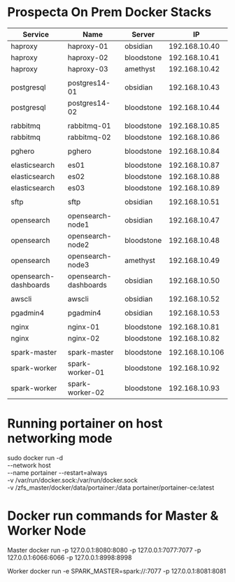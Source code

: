 # Prospecta On Prem Docker Stacks

| Service               | Name                  | Server     | IP             |
| --------------------- | --------------------- | ---------- | -------------- |
| haproxy               | haproxy-01            | obsidian   | 192.168.10.40  |
| haproxy               | haproxy-02            | bloodstone | 192.168.10.41  |
| haproxy               | haproxy-03            | amethyst   | 192.168.10.42  |
|                       |                       |            |                |
| postgresql            | postgres14-01         | obsidian   | 192.168.10.43  |
| postgresql            | postgres14-02         | bloodstone | 192.168.10.44  |
|                       |                       |            |                |
| rabbitmq              | rabbitmq-01           | bloodstone | 192.168.10.85  |
| rabbitmq              | rabbitmq-02           | bloodstone | 192.168.10.86  |
|                       |                       |            |                |
| pghero                | pghero                | bloodstone | 192.168.10.84  |
|                       |                       |            |                |
| elasticsearch         | es01                  | bloodstone | 192.168.10.87  |
| elasticsearch         | es02                  | bloodstone | 192.168.10.88  |
| elasticsearch         | es03                  | bloodstone | 192.168.10.89  |
|                       |                       |            |                |
| sftp                  | sftp                  | obsidian   | 192.168.10.51  |
|                       |                       |            |                |
| opensearch            | opensearch-node1      | obsidian   | 192.168.10.47  |
| opensearch            | opensearch-node2      | bloodstone | 192.168.10.48  |
| opensearch            | opensearch-node3      | amethyst   | 192.168.10.49  |
| opensearch-dashboards | opensearch-dashboards | obsidian   | 192.168.10.50  |
|                       |                       |            |                |
| awscli                | awscli                | obsidian   | 192.168.10.52  |
|                       |                       |            |                |
| pgadmin4              | pgadmin4              | obsidian   | 192.168.10.53  |
|                       |                       |            |                |
| nginx                 | nginx-01              | bloodstone | 192.168.10.81  |
| nginx                 | nginx-02              | bloodstone | 192.168.10.82  |
|                       |                       |            |                |
| spark-master          | spark-master          | bloodstone | 192.168.10.106 |
| spark-worker          | spark-worker-01       | bloodstone | 192.168.10.92  |
| spark-worker          | spark-worker-02       | bloodstone | 192.168.10.93  |


# Running portainer on host networking mode
sudo docker run -d \
  --network host \
  --name portainer --restart=always \
  -v /var/run/docker.sock:/var/run/docker.sock \
  -v /zfs_master/docker/data/portainer:/data portainer/portainer-ce:latest


# Docker run  commands for Master & Worker Node 
Master docker run -p 127.0.0.1:8080:8080 -p 127.0.0.1:7077:7077 -p 127.0.0.1:6066:6066 -p 127.0.0.1:8998:8998 <image>

Worker docker run -e SPARK_MASTER=spark://<master-host-ip>:7077 -p 127.0.0.1:8081:8081 <image>

